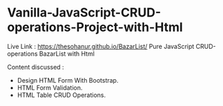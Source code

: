 # Vanilla-JavaScript-CRUD-operations-Project-with-Html

Live Link : https://thesohanur.github.io/BazarList/
Pure JavaScript CRUD-operations BazarList with Html


  
Content discussed : 
- Design HTML Form With Bootstrap.
- HTML Form Validation.
- HTML Table CRUD Operations.

